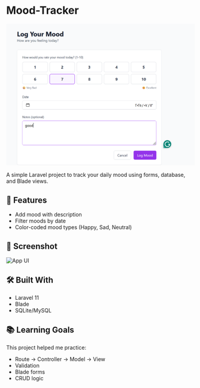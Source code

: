 # Mood-Tracker

<p align="center">
 <p align="center">
  <img src="homepage.png" alt="UI" width="600">
</p>

A simple Laravel project to track your daily mood using forms, database, and Blade views.

## 🚀 Features

- Add mood with description
- Filter moods by date
- Color-coded mood types (Happy, Sad, Neutral)

## 📸 Screenshot

![App UI](public/images/mood-home.png)

## 🛠️ Built With

- Laravel 11
- Blade
- SQLite/MySQL

## 📚 Learning Goals

This project helped me practice:
- Route → Controller → Model → View
- Validation
- Blade forms
- CRUD logic

